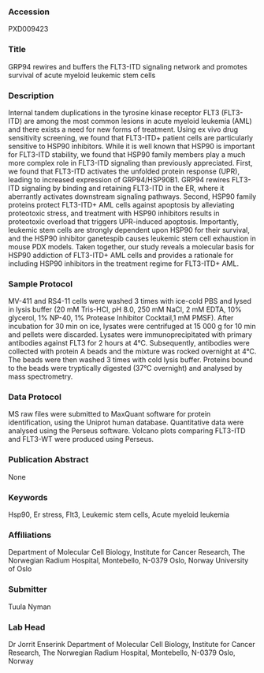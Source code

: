 ### Accession
PXD009423

### Title
GRP94 rewires and buffers the FLT3-ITD signaling network and promotes survival of acute myeloid leukemic stem cells

### Description
Internal tandem duplications in the tyrosine kinase receptor FLT3 (FLT3-ITD) are among the most common lesions in acute myeloid leukemia (AML) and there exists a need for new forms of treatment. Using ex vivo drug sensitivity screening, we found that FLT3-ITD+ patient cells are particularly sensitive to HSP90 inhibitors. While it is well known that HSP90 is important for FLT3-ITD stability, we found that HSP90 family members play a much more complex role in FLT3-ITD signaling than previously appreciated. First, we found that FLT3-ITD activates the unfolded protein response (UPR), leading to increased expression of GRP94/HSP90B1. GRP94 rewires FLT3-ITD signaling by binding and retaining FLT3-ITD in the ER, where it aberrantly activates downstream signaling pathways. Second, HSP90 family proteins protect FLT3-ITD+ AML cells against apoptosis by alleviating proteotoxic stress, and treatment with HSP90 inhibitors results in proteotoxic overload that triggers UPR-induced apoptosis. Importantly, leukemic stem cells are strongly dependent upon HSP90 for their survival, and the HSP90 inhibitor ganetespib causes leukemic stem cell exhaustion in mouse PDX models. Taken together, our study reveals a molecular basis for HSP90 addiction of FLT3-ITD+ AML cells and provides a rationale for including HSP90 inhibitors in the treatment regime for FLT3-ITD+ AML.

### Sample Protocol
MV-411 and RS4-11 cells were washed 3 times with ice-cold PBS and lysed in lysis buffer (20 mM Tris-HCl, pH 8.0, 250 mM NaCl, 2 mM EDTA, 10% glycerol, 1% NP-40, 1% Protease Inhibitor Cocktail,1 mM PMSF). After incubation for 30 min on ice, lysates were centrifuged at 15 000 g for 10 min and pellets were discarded. Lysates were immunoprecipitated with primary antibodies against FLT3 for 2 hours at 4°C. Subsequently, antibodies were collected with protein A beads and the mixture was rocked overnight at 4°C. The beads were then washed 3 times with cold lysis buffer. Proteins bound to the beads were tryptically digested (37°C overnight) and analysed by mass spectrometry.

### Data Protocol
MS raw files were submitted to MaxQuant software for protein identification, using the Uniprot human database. Quantitative data were analysed using the Perseus software. Volcano plots comparing FLT3-ITD and FLT3-WT were produced using Perseus.

### Publication Abstract
None

### Keywords
Hsp90, Er stress, Flt3, Leukemic stem cells, Acute myeloid leukemia

### Affiliations
Department of Molecular Cell Biology, Institute for Cancer Research, The Norwegian Radium Hospital, Montebello, N-0379 Oslo, Norway
University of Oslo

### Submitter
Tuula Nyman

### Lab Head
Dr Jorrit Enserink
Department of Molecular Cell Biology, Institute for Cancer Research, The Norwegian Radium Hospital, Montebello, N-0379 Oslo, Norway


